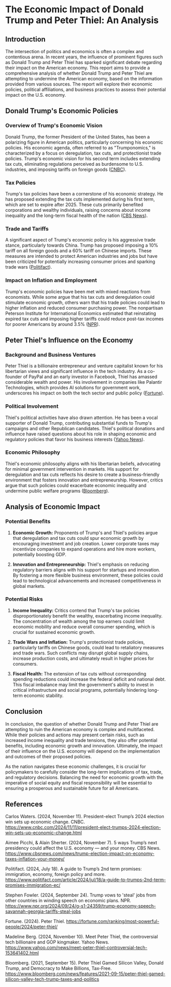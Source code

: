 # The Economic Impact of Donald Trump and Peter Thiel: An Analysis

## Introduction

The intersection of politics and economics is often a complex and contentious arena. In recent years, the influence of prominent figures such as Donald Trump and Peter Thiel has sparked significant debate regarding their impact on the American economy. This report aims to provide a comprehensive analysis of whether Donald Trump and Peter Thiel are attempting to undermine the American economy, based on the information provided from various sources. The report will explore their economic policies, political affiliations, and business practices to assess their potential impact on the U.S. economy.

## Donald Trump's Economic Policies

### Overview of Trump's Economic Vision

Donald Trump, the former President of the United States, has been a polarizing figure in American politics, particularly concerning his economic policies. His economic agenda, often referred to as "Trumponomics," is characterized by a focus on deregulation, tax cuts, and protectionist trade policies. Trump's economic vision for his second term includes extending tax cuts, eliminating regulations perceived as burdensome to U.S. industries, and imposing tariffs on foreign goods ([CNBC](https://www.cnbc.com/2024/11/11/president-elect-trumps-2024-election-win-sets-up-economic-change.html)).

### Tax Policies

Trump's tax policies have been a cornerstone of his economic strategy. He has proposed extending the tax cuts implemented during his first term, which are set to expire after 2025. These cuts primarily benefited corporations and wealthy individuals, raising concerns about income inequality and the long-term fiscal health of the nation ([CBS News](https://www.cbsnews.com/news/trump-election-impact-on-economy-taxes-inflation-your-money/)).

### Trade and Tariffs

A significant aspect of Trump's economic policy is his aggressive trade stance, particularly towards China. Trump has proposed imposing a 10% tariff on all foreign goods and a 60% tariff on Chinese imports. These measures are intended to protect American industries and jobs but have been criticized for potentially increasing consumer prices and sparking trade wars ([Politifact](https://www.politifact.com/article/2024/jul/18/a-guide-to-trumps-2nd-term-promises-immigration-ec/)).

### Impact on Inflation and Employment

Trump's economic policies have been met with mixed reactions from economists. While some argue that his tax cuts and deregulation could stimulate economic growth, others warn that his trade policies could lead to higher inflation and reduced consumer purchasing power. The nonpartisan Peterson Institute for International Economics estimated that reinstating expired tax cuts and imposing higher tariffs could reduce post-tax incomes for poorer Americans by around 3.5% ([NPR](https://www.npr.org/2024/11/07/nx-s1-5181869/trump-wins-global-economics)).

## Peter Thiel's Influence on the Economy

### Background and Business Ventures

Peter Thiel is a billionaire entrepreneur and venture capitalist known for his libertarian views and significant influence in the tech industry. As a co-founder of PayPal and an early investor in Facebook, Thiel has amassed considerable wealth and power. His involvement in companies like Palantir Technologies, which provides AI solutions for government work, underscores his impact on both the tech sector and public policy ([Fortune](https://fortune.com/ranking/most-powerful-people/2024/peter-thiel/)).

### Political Involvement

Thiel's political activities have also drawn attention. He has been a vocal supporter of Donald Trump, contributing substantial funds to Trump's campaigns and other Republican candidates. Thiel's political donations and influence have raised questions about his role in shaping economic and regulatory policies that favor his business interests ([Yahoo News](https://www.yahoo.com/news/meet-peter-thiel-controversial-tech-153641402.html)).

### Economic Philosophy

Thiel's economic philosophy aligns with his libertarian beliefs, advocating for minimal government intervention in markets. His support for deregulation and tax cuts reflects his desire to create a business-friendly environment that fosters innovation and entrepreneurship. However, critics argue that such policies could exacerbate economic inequality and undermine public welfare programs ([Bloomberg](https://www.bloomberg.com/news/features/2021-09-15/peter-thiel-gamed-silicon-valley-tech-trump-taxes-and-politics)).

## Analysis of Economic Impact

### Potential Benefits

1. **Economic Growth:** Proponents of Trump's and Thiel's policies argue that deregulation and tax cuts could spur economic growth by encouraging investment and job creation. Lower corporate taxes may incentivize companies to expand operations and hire more workers, potentially boosting GDP.

2. **Innovation and Entrepreneurship:** Thiel's emphasis on reducing regulatory barriers aligns with his support for startups and innovation. By fostering a more flexible business environment, these policies could lead to technological advancements and increased competitiveness in global markets.

### Potential Risks

1. **Income Inequality:** Critics contend that Trump's tax policies disproportionately benefit the wealthy, exacerbating income inequality. The concentration of wealth among the top earners could limit economic mobility and reduce overall consumer spending, which is crucial for sustained economic growth.

2. **Trade Wars and Inflation:** Trump's protectionist trade policies, particularly tariffs on Chinese goods, could lead to retaliatory measures and trade wars. Such conflicts may disrupt global supply chains, increase production costs, and ultimately result in higher prices for consumers.

3. **Fiscal Health:** The extension of tax cuts without corresponding spending reductions could increase the federal deficit and national debt. This fiscal imbalance may limit the government's ability to invest in critical infrastructure and social programs, potentially hindering long-term economic stability.

## Conclusion

In conclusion, the question of whether Donald Trump and Peter Thiel are attempting to ruin the American economy is complex and multifaceted. While their policies and actions may present certain risks, such as increased income inequality and trade tensions, they also offer potential benefits, including economic growth and innovation. Ultimately, the impact of their influence on the U.S. economy will depend on the implementation and outcomes of their proposed policies.

As the nation navigates these economic challenges, it is crucial for policymakers to carefully consider the long-term implications of tax, trade, and regulatory decisions. Balancing the need for economic growth with the imperative of social equity and fiscal responsibility will be essential to ensuring a prosperous and sustainable future for all Americans.

## References

Carlos Waters. (2024, November 11). President-elect Trump’s 2024 election win sets up economic change. CNBC. https://www.cnbc.com/2024/11/11/president-elect-trumps-2024-election-win-sets-up-economic-change.html

Aimee Picchi, & Alain Sherter. (2024, November 7). 5 ways Trump’s next presidency could affect the U.S. economy — and your money. CBS News. https://www.cbsnews.com/news/trump-election-impact-on-economy-taxes-inflation-your-money/

Politifact. (2024, July 18). A guide to Trump’s 2nd term promises: immigration, economy, foreign policy and more. https://www.politifact.com/article/2024/jul/18/a-guide-to-trumps-2nd-term-promises-immigration-ec/

Stephen Fowler. (2024, September 24). Trump vows to 'steal' jobs from other countries in winding speech on economic plans. NPR. https://www.npr.org/2024/09/24/g-s1-24359/trump-economy-speech-savannah-georgia-tariffs-steal-jobs

Fortune. (2024). Peter Thiel. https://fortune.com/ranking/most-powerful-people/2024/peter-thiel/

Madeline Berg. (2024, November 10). Meet Peter Thiel, the controversial tech billionaire and GOP kingmaker. Yahoo News. https://www.yahoo.com/news/meet-peter-thiel-controversial-tech-153641402.html

Bloomberg. (2021, September 15). Peter Thiel Gamed Silicon Valley, Donald Trump, and Democracy to Make Billions, Tax-Free. https://www.bloomberg.com/news/features/2021-09-15/peter-thiel-gamed-silicon-valley-tech-trump-taxes-and-politics
